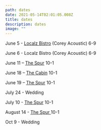 ```yaml
---
path: dates
date: 2021-05-14T02:01:05.008Z
title: dates
description: dates
image: ""
---
```

June 5  - [Localz Bistro](https://localzbistro.com/) (Corey Acoustic) 6-9

June 6 - Localz Bistro (Corey Acoustic) 6-9

June 11 – [The Spur](http://www.thespurbarandgrill.com/) 10-1

June 18 – [The Cabin](https://www.thecabinparkcity.com/)  10-1

June 19 – [The Spur](http://www.thespurbarandgrill.com/) 10-1

July 24 - Wedding

July 10 - [The Spur](http://www.thespurbarandgrill.com/) 10-1

August 14 - [The Spur ](http://www.thespurbarandgrill.com/)10-1

Oct 9 - Wedding